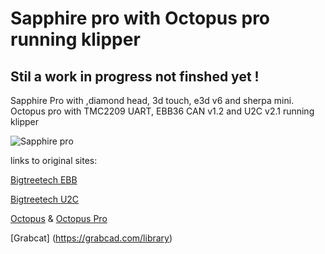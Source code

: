 # Sapphire pro with Octopus pro running klipper

## **Stil a work in progress not finshed yet !**

Sapphire Pro with ,diamond head, 3d touch, e3d v6 and sherpa mini.
Octopus pro with TMC2209 UART, EBB36 CAN v1.2 and U2C v2.1 running klipper

![Sapphire pro](https://twotrees3d.com/wp-content/uploads/2022/01/SP-3-Linear-Rail-3D-Printer-Corexy-3D-Printing-Machine-600x600.jpg)

links to original sites:

[Bigtreetech EBB](https://github.com/bigtreetech/EBB)

[Bigtreetech U2C](https://github.com/bigtreetech/U2C)

[Octopus](https://github.com/bigtreetech/BIGTREETECH-OCTOPUS-V1.0) & [Octopus Pro](https://github.com/bigtreetech/BIGTREETECH-OCTOPUS-Pro)

[Grabcat] (https://grabcad.com/library)